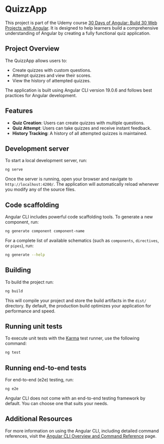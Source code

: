 # QuizzApp

This project is part of the Udemy course [30 Days of Angular: Build 30 Web Projects with Angular](https://www.udemy.com/course/30-days-of-angular/). It is designed to help learners build a comprehensive understanding of Angular by creating a fully functional quiz application.

## Project Overview

The QuizzApp allows users to:

- Create quizzes with custom questions.
- Attempt quizzes and view their scores.
- View the history of attempted quizzes.

The application is built using Angular CLI version 19.0.6 and follows best practices for Angular development.

## Features

- **Quiz Creation**: Users can create quizzes with multiple questions.
- **Quiz Attempt**: Users can take quizzes and receive instant feedback.
- **History Tracking**: A history of all attempted quizzes is maintained.

## Development server

To start a local development server, run:

```bash
ng serve
```

Once the server is running, open your browser and navigate to `http://localhost:4200/`. The application will automatically reload whenever you modify any of the source files.

## Code scaffolding

Angular CLI includes powerful code scaffolding tools. To generate a new component, run:

```bash
ng generate component component-name
```

For a complete list of available schematics (such as `components`, `directives`, or `pipes`), run:

```bash
ng generate --help
```

## Building

To build the project run:

```bash
ng build
```

This will compile your project and store the build artifacts in the `dist/` directory. By default, the production build optimizes your application for performance and speed.

## Running unit tests

To execute unit tests with the [Karma](https://karma-runner.github.io) test runner, use the following command:

```bash
ng test
```

## Running end-to-end tests

For end-to-end (e2e) testing, run:

```bash
ng e2e
```

Angular CLI does not come with an end-to-end testing framework by default. You can choose one that suits your needs.

## Additional Resources

For more information on using the Angular CLI, including detailed command references, visit the [Angular CLI Overview and Command Reference](https://angular.dev/tools/cli) page.

